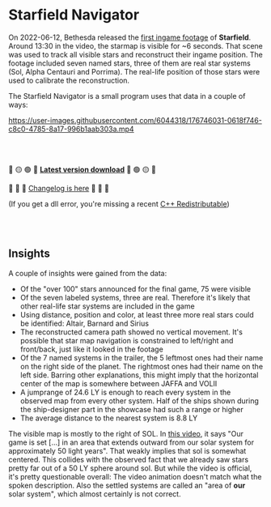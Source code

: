 # Starfield Navigator

On 2022-06-12, Bethesda released the [first ingame footage](https://www.youtube.com/watch?v=zmb2FJGvnAw) of **Starfield**. Around 13:30 in the video, the starmap is visible for ~6 seconds. That scene was used to track all visible stars and reconstruct their ingame position. The footage included seven named stars, three of them are real star systems (Sol, Alpha Centauri and Porrima). The real-life position of those stars were used to calibrate the reconstruction.

The Starfield Navigator is a small program uses that data in a couple of ways:

https://user-images.githubusercontent.com/6044318/176746031-0618f746-c8c0-4785-8a17-996b1aab303a.mp4

<br/><br/>

:red_circle: :yellow_circle: :green_circle: :rocket: [**Latest version download**](https://github.com/s9w/starfield-navigator/releases/latest/download/starfield_navigator.zip) :rocket: :green_circle: :yellow_circle: :red_circle:

:parrot: :rabbit2: :turtle: [Changelog is here](changelog.md) :sauropod: :frog: :elephant:

(If you get a dll error, you're missing a recent [C++ Redistributable](https://aka.ms/vs/17/release/vc_redist.x64.exe))

<br/><br/>

## Insights
A couple of insights were gained from the data:
- Of the "over 100" stars announced for the final game, 75 were visible
- Of the seven labeled systems, three are real. Therefore it's likely that other real-life star systems are included in the game
- Using distance, position and color, at least three more real stars could be identified: Altair, Barnard and Sirius
- The reconstructed camera path showed no vertical movement. It's possible that star map navigation is constrained to left/right and front/back, just like it looked in the footage
- Of the 7 named systems in the trailer, the 5 leftmost ones had their name on the right side of the planet. The rightmost ones had their name on the left side. Barring other explanations, this might imply that the horizontal center of the map is somewhere between JAFFA and VOLII
- A jumprange of 24.6 LY is enough to reach every system in the observed map from every other system. Half of the ships shown during the ship-designer part in the showcase had such a range or higher
- The average distance to the nearest system is 8.8 LY

The visible map is mostly to the right of SOL. In [this video](https://www.youtube.com/watch?v=xaNwtw7bhyk), it says "Our game is set [...] in an area that extends outward from our solar system for approximately 50 light years". That weakly implies that sol is somewhat centered. This collides with the observed fact that we already saw stars pretty far out of a 50 LY sphere around sol. But while the video is official, it's pretty questionable overall: The video animation doesn't match what the spoken description. Also the settled systems are called an "area of **our** solar system", which almost certainly is not correct.

